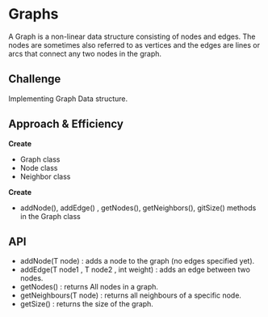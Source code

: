 # Graphs
<!-- Short summary or background information -->

A Graph is a non-linear data structure consisting of nodes and edges. The nodes are sometimes also referred to as vertices and the edges are lines or arcs that connect any two nodes in the graph.
## Challenge
<!-- Description of the challenge -->

Implementing Graph Data structure.

## Approach & Efficiency
<!-- What approach did you take? Why? What is the Big O space/time for this approach? -->

**Create**
  - Graph class
  - Node class
  - Neighbor class

**Create**
  - addNode(), addEdge() , getNodes(), getNeighbors(), gitSize() methods in the Graph class
## API
<!-- Description of each method publicly available in your Graph -->

- addNode(T node) : adds a node to the graph (no edges specified yet).
- addEdge(T node1 , T node2 , int weight) : adds an edge between two nodes.
- getNodes() : returns All nodes in a graph.
- getNeighbours(T node) : returns all neighbours of a specific node.
- getSize() : returns the size of the graph.
